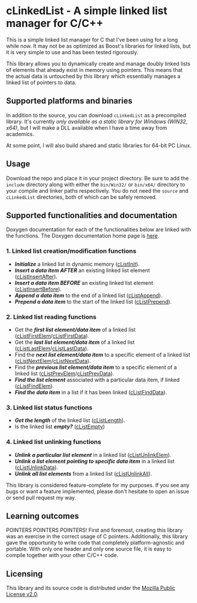 # cLinkedList - A simple linked list manager for C/C++ 
This is a simple linked list manager for C that I've been using for a long while now. It may not be as optimized as Boost's libraries for linked lists, but it is very simple to use and has been tested rigorously.

This library allows you to dynamically create and manage doubly linked lists of elements that already exist in memory using pointers. This means that the actual data is untouched by this library which essentially manages a linked list of pointers to data.

## Supported platforms and binaries
In addition to the source, you can download `cLinkedList` as a precompiled library. It's currently *only available as a static library for Windows (WIN32, x64)*, but I will make a DLL available when I have a time away from academics.

At some point, I will also build shared and static libraries for 64-bit PC Linux.

## Usage
Download the repo and place it in your project directory. Be sure to add the `include` directory along with either the `bin/Win32/` or `bin/x64/` directory to your compile and linker paths respectively. You do not need the `source` and `cLinkedList` directories, both of which can be safely removed.

## Supported functionalities and documentation
Doxygen documentation for each of the functionalities below are linked with the functions. The Doxygen documentation home page is [here](https://silicondosa.github.io/cLinkedList/index.html).
### 1. Linked list creation/modification functions
- ***Initialize*** a linked list in dynamic memory ([cListInit](https://silicondosa.github.io/cLinkedList/c_linked_list_8h.html#ad4ec01b040c21f49657f99fcd08ec059)).
- ***Insert a data item AFTER*** an existing linked list element ([cListInsertAfter](https://silicondosa.github.io/cLinkedList/c_linked_list_8h.html#a04b80d599f35d9cf1f48a7784713620b)).
- ***Insert a data item BEFORE*** an existing linked list element ([cListInsertBefore](https://silicondosa.github.io/cLinkedList/c_linked_list_8h.html#a749a48d1e4112d99bdd0602fc4eaf8f9)).
- ***Append a data item*** to the end of a linked list ([cListAppend](https://silicondosa.github.io/cLinkedList/c_linked_list_8h.html#aa86b0722c1e31e36dc332d7a164bce8f)).
- ***Prepend a data item*** to the start of the linked list ([cListPrepend](https://silicondosa.github.io/cLinkedList/c_linked_list_8h.html#ab5dbb656bcfb21316f131a08d9c4c51b)).

### 2. Linked list reading functions
- Get the ***first list element/data item*** of a linked list ([cListFirstElem](https://silicondosa.github.io/cLinkedList/c_linked_list_8h.html#a4f98cc93c4e604f5849845cf0767ab5f)/[cListFirstData](https://silicondosa.github.io/cLinkedList/c_linked_list_8h.html#a11a41a752f27901c27935be3c4b7d582)).
- Get the ***last list element/data item*** of a linked list ([cListLastElem](https://silicondosa.github.io/cLinkedList/c_linked_list_8h.html#a1126ce4d932d49bcdbf6275b30fe7391)/[cListLastData](https://silicondosa.github.io/cLinkedList/c_linked_list_8h.html#ac25927653414ab346483b0c64389bb3a)).
- Find the ***next list element/data item*** to a specific element of a linked list ([cListNextElem](https://silicondosa.github.io/cLinkedList/c_linked_list_8h.html#a0d63e7329559869dc4ef6a87dea97964)/[cListNextData](https://silicondosa.github.io/cLinkedList/c_linked_list_8h.html#aab133b04b3c0e8a6389be55ab11983d1)).
- Find the ***previous list element/data item*** to a specific element of a linked list ([cListPrevElem](https://silicondosa.github.io/cLinkedList/c_linked_list_8h.html#a600f99eb259af1b9e2ccbba23ca76092)/[cListPrevData](https://silicondosa.github.io/cLinkedList/c_linked_list_8h.html#a517405e38e43ee40c7437d7a5d62c06f)).
- ***Find the list element*** associated with a particular data item, if linked ([cListFindElem](https://silicondosa.github.io/cLinkedList/c_linked_list_8h.html#a18a09fd8aea8d86bb97e4cf573c21874)).
- ***Find the data item*** in a list if it has been linked ([cListFindData](https://silicondosa.github.io/cLinkedList/c_linked_list_8h.html#a325ea31f9f9bd7677bb7f2ade2a5392f)).

### 3. Linked list status functions
- ***Get the length*** of the linked list ([cListLength](https://silicondosa.github.io/cLinkedList/c_linked_list_8h.html#a63b0a9858d8981f31d13aaeb8a450a19)).
- Is the linked list ***empty?*** ([cListEmpty](https://silicondosa.github.io/cLinkedList/c_linked_list_8h.html#a1795c176a0adc369cdff8b47573bd331))

### 4. Linked list unlinking functions
- ***Unlink a particular list element*** in a linked list ([cListUnlinkElem](https://silicondosa.github.io/cLinkedList/c_linked_list_8h.html#afd3a34765ef5f801e0757e24135580d2)).
- ***Unlink a list element pointing to specific data item*** in a linked list ([cListUnlinkData](https://silicondosa.github.io/cLinkedList/c_linked_list_8h.html#acd07bd1453b3f5cb11769c32f943d082)).
- ***Unlink all list elements*** from a linked list ([cListUnlinkAll](https://silicondosa.github.io/cLinkedList/c_linked_list_8h.html#aceb6e6abaec76d561d18cb216f55dfb3)).

This library is considered feature-complete for my purposes. If you see any bugs or want a feature implemented, please don't hesitate to open an issue or send pull request my way.

## Learning outcomes
POINTERS POINTERS POINTERS! First and foremost, creating this library was an exercise in the correct usage of C pointers. Additionally, this library gave the opportunity to write code that completely platform-agnostic and portable. With only one header and only one source file, it is easy to compile together with your other C/C++ code.

## Licensing
This library and its source code is distributed under the [Mozilla Public License v2.0](https://choosealicense.com/licenses/mpl-2.0/).
